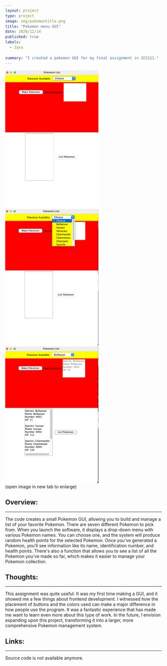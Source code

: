 ```yaml
---
layout: project
type: project
image: img/pokemontitle.png
title: "Pokemon menu GUI"
date: 2020/12/14
published: true
labels:
  - Java

summary: "I created a pokemon GUI for my final assignment in ICS111."
---
```


<div class="text-center p-4">
  <img width="300px" src="../img/pokemon-project.jpg" class="img-thumbnail" >
  <img width="300px" src="../img/pokemon-project-list.jpg" class="img-thumbnail" >
  <img width="300px" src="../img/pokemon-project-addedlist.jpg" class="img-thumbnail" >
</div>
<div class="text-center pt-2">
  (open image in new tab to enlarge)
</div>

## Overview:
***
The code creates a small Pokemon GUI, allowing you to build and manage a list of your favorite Pokemon. There are seven different Pokemon to pick from. When you launch the software, it displays a drop-down menu with various Pokemon names. You can choose one, and the system will produce random health points for the selected Pokemon. Once you've generated a Pokemon, you'll see information like its name, identification number, and health points. There's also a function that allows you to see a list of all the Pokemon you've made so far, which makes it easier to manage your Pokemon collection.

## Thoughts:
***
This assignment was quite useful. It was my first time making a GUI, and it showed me a few things about frontend development. I witnessed how the placement of buttons and the colors used can make a major difference in how people use the program. It was a fantastic experience that has made me want to learn even more about this type of work. In the future, I envision expanding upon this project, transforming it into a larger, more comprehensive Pokemon management system.

## Links:
***
Source code is not available anymore.


